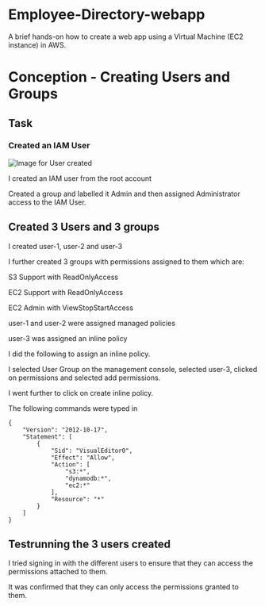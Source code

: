 # Employee-Directory-webapp

A brief hands-on how to create a web app using a Virtual Machine (EC2 instance) in AWS.

# Conception - Creating Users and Groups

## Task

### Created an IAM User

![Image for User created](main/IAM-user.PNG)

I created an IAM user from the root account 

Created a group and labelled it Admin and then assigned Administrator access to the IAM User.

## Created 3 Users and 3 groups

I created user-1, user-2 and user-3

I further created 3 groups with permissions assigned to them which are:

S3 Support with ReadOnlyAccess

EC2 Support with ReadOnlyAccess

EC2 Admin with ViewStopStartAccess

user-1 and user-2 were assigned managed policies

user-3 was assigned an inline policy

I did the following to assign an inline policy.

I selected User Group on the management console, selected user-3, clicked on permissions and selected add permissions.

I went further to click on create inline policy.

The following commands were typed in

```
{
    "Version": "2012-10-17",
    "Statement": [
        {
            "Sid": "VisualEditor0",
            "Effect": "Allow",
            "Action": [
                "s3:*",
                "dynamodb:*",
                "ec2:*"
            ],
            "Resource": "*"
        }
    ]
}
```

## Testrunning the 3 users created

I tried signing in with the different users to ensure that they can access the permissions attached to them.

It was confirmed that they can only access the permissions granted to them.


